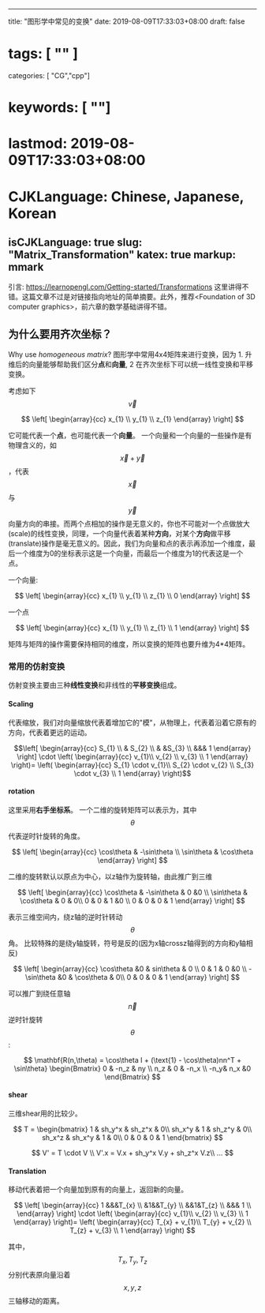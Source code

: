 
---
title: "图形学中常见的变换"
date: 2019-08-09T17:33:03+08:00
draft: false
# tags: [ "" ]
categories: [ "CG","cpp"]
# keywords: [ ""]
# lastmod: 2019-08-09T17:33:03+08:00
# CJKLanguage: Chinese, Japanese, Korean
isCJKLanguage: true
slug: "Matrix_Transformation"
katex: true
markup: mmark
---

引言: https://learnopengl.com/Getting-started/Transformations 这里讲得不错。这篇文章不过是对链接指向地址的简单摘要。此外，推荐\<Foundation of 3D computer graphics\>，前六章的数学基础讲得不错。

##  为什么要用齐次坐标？



Why use *homogeneous matrix*? 图形学中常用4x4矩阵来进行变换，因为 1. 升维后的向量能够帮助我们区分**点**和**向量**, 2 在齐次坐标下可以统一线性变换和平移变换。

考虑如下 $$ \vec{v} $$

$$
\left[
\begin{array}{cc}
 x_{1} \\
 y_{1} \\
 z_{1}
 \end{array}
  \right]
 $$

它可能代表一个**点**，也可能代表一个**向量**。 一个向量和一个向量的一些操作是有物理含义的，如$$\vec x + \vec y$$，代表$$\vec x$$与$$\vec y$$向量方向的串接。而两个点相加的操作是无意义的，你也不可能对一个点做放大(scale)的线性变换，同理，一个向量代表着某种**方向**，对某个**方向**做平移(translate)操作是毫无意义的。因此，我们为向量和点的表示再添加一个维度，最后一个维度为0的坐标表示这是一个向量，而最后一个维度为1的代表这是一个点。

一个向量:

$$
\left[
\begin{array}{cc}
 x_{1} \\
 y_{1} \\
 z_{1} \\
 0
 \end{array}
  \right]
 $$

一个点

$$
\left[
\begin{array}{cc}
 x_{1} \\
 y_{1} \\
 z_{1} \\
1
 \end{array}
  \right]
 $$

矩阵与矩阵的操作需要保持相同的维度，所以变换的矩阵也要升维为4*4矩阵。

### 常用的仿射变换

仿射变换主要由三种**线性变换**和非线性的**平移变换**组成。

#### Scaling

代表缩放，我们对向量缩放代表着增加它的"模"，从物理上，代表着沿着它原有的方向，代表着更远的运动。

$$\left[
\begin{array}{cc}
 S_{1} \\
 & S_{2} \\
 & &S_{3} \\
&&& 1
 \end{array}
  \right]
  \cdot     \left(
\begin{array}{cc}
v_{1}\\
v_{2} \\
v_{3} \\
1
 \end{array}
  \right)=    \left(
\begin{array}{cc}
S_{1} \cdot v_{1}\\
S_{2} \cdot v_{2} \\
S_{3} \cdot v_{3} \\
1
 \end{array}
  \right)$$


#### rotation
这里采用**右手坐标系**。
一个二维的旋转矩阵可以表示为，其中$$\theta$$代表逆时针旋转的角度。

$$
 \left[
\begin{array}{cc}
\cos\theta & -\sin\theta \\
\sin\theta & \cos\theta
 \end{array}
  \right]
  $$

  二维的旋转默认以原点为中心，以z轴作为旋转轴，由此推广到三维

  $$
 \left[
\begin{array}{cc}
\cos\theta & -\sin\theta & 0 &0 \\
\sin\theta & \cos\theta & 0  & 0\\
0 & 0 & 1 &0 \\
0 & 0 & 0 & 1
 \end{array}
  \right]
  $$

  表示三维空间内，绕z轴的逆时针转动$$\theta$$角。
比较特殊的是绕y轴旋转，符号是反的(因为x轴crossz轴得到的方向和y轴相反)

  $$
 \left[
\begin{array}{cc}
\cos\theta &0 & sin\theta & 0  \\
0 & 1 & 0 &0 \\
-\sin\theta &0 & \cos\theta  & 0\\
0 & 0 & 0 & 1
 \end{array}
  \right]
  $$

可以推广到绕任意轴$$\vec{n}$$逆时针旋转$$\theta$$:

$$ \mathbf{R(n,\theta) = \cos\theta I + (\text{1} - \cos\theta)nn^T + \sin\theta}
\begin{Bmatrix}
  0 & -n_z & ny \\
  n_z & 0 & -n_x \\
  -n_y& n_x &0
\end{Bmatrix}
 $$

#### shear
三维shear用的比较少。

$$
T = 
\begin{bmatrix}
 1  & sh_y^x & sh_z^x  & 0\\
 sh_x^y & 1 & sh_z^y & 0\\
  sh_x^z & sh_x^y &   1 & 0\\
  0 & 0 & 0 & 1
\end{bmatrix}
 $$
 
$$
 V' = T \cdot V \\
 V'.x = V.x + sh_y^x V.y + sh_z^x V.z\\
 ...
 $$


#### Translation

移动代表着把一个向量加到原有的向量上，返回新的向量。

$$
\left[
\begin{array}{cc}
1 &&&T_{x} \\
 &1&&T_{y} \\
 &&1&T_{z} \\
&&& 1     \\
 \end{array}
  \right]
  \cdot \left(
\begin{array}{cc}
v_{1}\\
v_{2} \\
v_{3} \\
1
 \end{array}
  \right)=    \left(
\begin{array}{cc}
T_{x} + v_{1}\\
T_{y} + v_{2} \\
T_{z} + v_{3} \\
1
 \end{array}
  \right)
 $$

 其中，$$T_x,T_y,T_z$$分别代表原向量沿着$$x,y,z$$三轴移动的距离。
